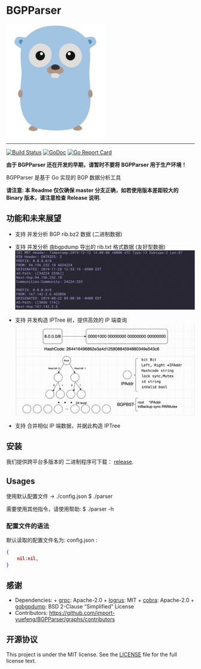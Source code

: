 # BGPParser

![](golang.png)
- - - -

[![Build Status](https://travis-ci.com/import-yuefeng/BGPParser.svg)](https://travis-ci.com/import-yuefeng/BGPParser)
[![GoDoc](https://godoc.org/github.com/import-yuefeng/BGPParser?status.svg)](https://godoc.org/github.com/import-yuefeng/BGPParser)
[![Go Report Card](https://goreportcard.com/badge/github.com/import-yuefeng/BGPParser)](https://goreportcard.com/report/github.com/import-yuefeng/BGPParser)

**由于 BGPParser 还在开发的早期，请暂时不要将 BGPParser 用于生产环境！**

BGPParser 是基于 Go 实现的 BGP 数据分析工具

**请注意: 本 Readme 仅仅确保 master 分支正确，如若使用版本差距较大的 Binary 版本，请注意检查 Release 说明.**

## 功能和未来展望
+ 支持 并发分析 BGP rib.bz2 数据 (二进制数据)

+ 支持 并发分析 由bgpdump 导出的 rib.txt 格式数据 (友好型数据)
![](BGPData.png)

* 支持 并发构造 IPTree 树，提供高效的 IP 端查询
![](info.png)

* 支持 合并相似 IP 端数据，并据此构造 IPTree


## 安装
我们提供跨平台多版本的 二进制程序可下载： [release](https://github.com/import-yuefeng/BGPParser/releases).

## Usages
使用默认配置文件 -> ./config.json
    $ ./parser 

需要使用其他指令，请使用帮助:
    $ ./parser -h

###  配置文件的语法

默认读取的配置文件名为: config.json :
```json
{
	nil:nil,
}
```

## 感谢
+ Dependencies:
		+ [grpc](google.golang.org/grpc): Apache-2.0 
		+ [logrus](https://github.com/Sirupsen/logrus): MIT
		+ [cobra](github.com/spf13/cobra): Apache-2.0 
		+ [gobgpdump](github.com/CSUNetSec/gobgpdump): BSD 2-Clause “Simplified” License 
+ Contributors: https://github.com/import-yuefeng/BGPParser/graphs/contributors

## 开源协议
This project is under the MIT license. See the [LICENSE](LICENSE) file for the full license text.